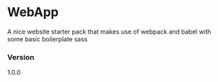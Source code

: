 # WebApp

A nice website starter pack that makes use of webpack and babel with some basic boilerplate sass

### Version

1.0.0
